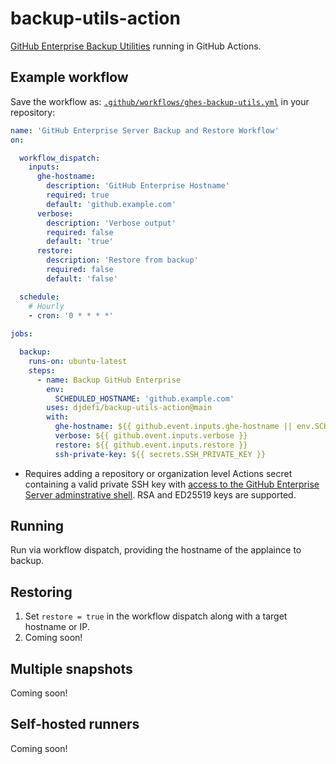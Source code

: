 # backup-utils-action

[GitHub Enterprise Backup Utilities](https://github.com/github/backup-utils) running in GitHub Actions.

## Example workflow

Save the workflow as: [`.github/workflows/ghes-backup-utils.yml`](.github/workflows/ghes-backup-utils.yml) in your repository:

```yaml
name: 'GitHub Enterprise Server Backup and Restore Workflow'
on:

  workflow_dispatch:
    inputs:
      ghe-hostname:
        description: 'GitHub Enterprise Hostname'
        required: true
        default: 'github.example.com'
      verbose:
        description: 'Verbose output'
        required: false
        default: 'true'
      restore:
        description: 'Restore from backup'
        required: false
        default: 'false'

  schedule:
    # Hourly
    - cron: '0 * * * *'
  
jobs:

  backup:
    runs-on: ubuntu-latest
    steps:
      - name: Backup GitHub Enterprise
        env:
          SCHEDULED_HOSTNAME: 'github.example.com'
        uses: djdefi/backup-utils-action@main
        with:
          ghe-hostname: ${{ github.event.inputs.ghe-hostname || env.SCHEDULED_HOSTNAME }}
          verbose: ${{ github.event.inputs.verbose }}
          restore: ${{ github.event.inputs.restore }}
          ssh-private-key: ${{ secrets.SSH_PRIVATE_KEY }}
```

* Requires adding a repository or organization level Actions secret containing a valid private SSH key with [access to the GitHub Enterprise Server adminstrative shell](https://docs.github.com/enterprise-server/admin/configuration/configuring-your-enterprise/accessing-the-administrative-shell-ssh). RSA and ED25519 keys are supported.

## Running

Run via workflow dispatch, providing the hostname of the applaince to backup.

## Restoring

1. Set `restore = true` in the workflow dispatch along with a target hostname or IP.
2. Coming soon!

## Multiple snapshots

Coming soon!

## Self-hosted runners

Coming soon!
